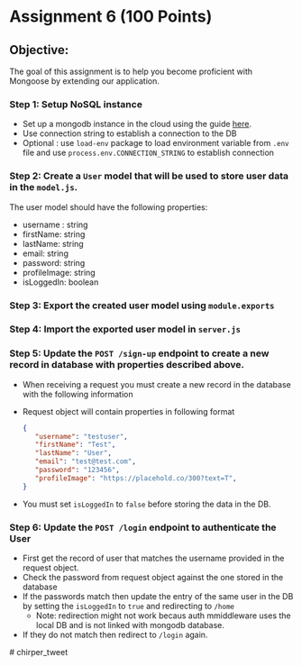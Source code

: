 # Assignment 6 (100 Points)
## Objective:
The goal of this assignment is to help you become proficient with Mongoose by extending our application.

### Step 1: Setup NoSQL instance
- Set up a mongodb instance in the cloud using the guide [here](https://webprogrammingtoolsandframeworks.sdds.ca/NoSQL-Database-MongoDB/introduction-to-mongodb).
- Use connection string to establish a connection to the DB
- Optional :
    use `load-env` package to load environment variable from `.env` file and use `process.env.CONNECTION_STRING` to establish connection



### Step 2: Create a `User` model that will be used to store user data in the `model.js`. 
The user model should have the following properties:
- username : string
- firstName: string
- lastName: string
- email: string
- password: string
- profileImage: string
- isLoggedIn: boolean

### Step 3: Export the created user model using `module.exports`

### Step 4: Import the exported user model in `server.js`

### Step 5: Update the `POST /sign-up` endpoint to create a new record in database with properties described above.
- When receiving a request you must create a new record in the database with the following information
- Request object will contain properties in following format
     ```json
    {
        "username": "testuser",
        "firstName": "Test",
        "lastName": "User",
        "email": "test@test.com",
        "password": "123456",
        "profileImage": "https://placehold.co/300?text=T",
    }
    ```

- You must set `isLoggedIn` to `false` before storing the data in the DB.



### Step 6: Update the `POST /login` endpoint to authenticate the User
- First get the record of user that matches the username provided in the request object.
- Check the password from request object against the one stored in the database
- If the passwords match then update the  entry of the same user in the DB by setting the `isLoggedIn` to `true` and redirecting to `/home`
    - Note: redirection might not work becaus auth mmiddleware uses the local DB and is not linked with mongodb database.
- If they do not match then redirect to `/login` again.



#   c h i r p e r _ t w e e t  
 